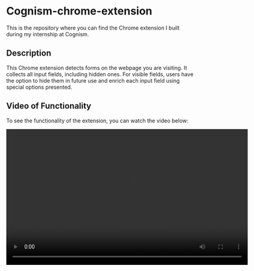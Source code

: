 # Cognism-chrome-extension

This is the repository where you can find the Chrome extension I built during my internship at Cognism.

## Description

This Chrome extension detects forms on the webpage you are visiting. It collects all input fields, including hidden ones. For visible fields, users have the option to hide them in future use and enrich each input field using special options presented.

## Video of Functionality

To see the functionality of the extension, you can watch the video below:

<video width="640" height="360" controls>
  <source src="./chromeextension/assets/Snimka4.mp4" type="video/mp4">
  Your browser does not support the video tag.
</video>
